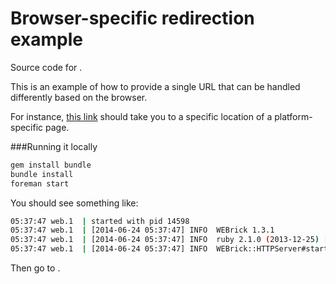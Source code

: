 # Browser-specific redirection example

Source code for [](http://browser-specific-redirection.herokuapp.com).

This is an example of how to provide a single URL that can be handled differently based on the browser.

For instance, [this link](http://browser-specific-redirection.herokuapp.com/go/destination-3) should take you to a specific location of a platform-specific page.

###Running it locally

```bash
gem install bundle
bundle install
foreman start
```

You should see something like:

```bash
05:37:47 web.1  | started with pid 14598
05:37:47 web.1  | [2014-06-24 05:37:47] INFO  WEBrick 1.3.1
05:37:47 web.1  | [2014-06-24 05:37:47] INFO  ruby 2.1.0 (2013-12-25) [x86_64-darwin13.0]
05:37:47 web.1  | [2014-06-24 05:37:47] INFO  WEBrick::HTTPServer#start: pid=14598 port=5000
```

Then go to [](http://localhost:5000).
